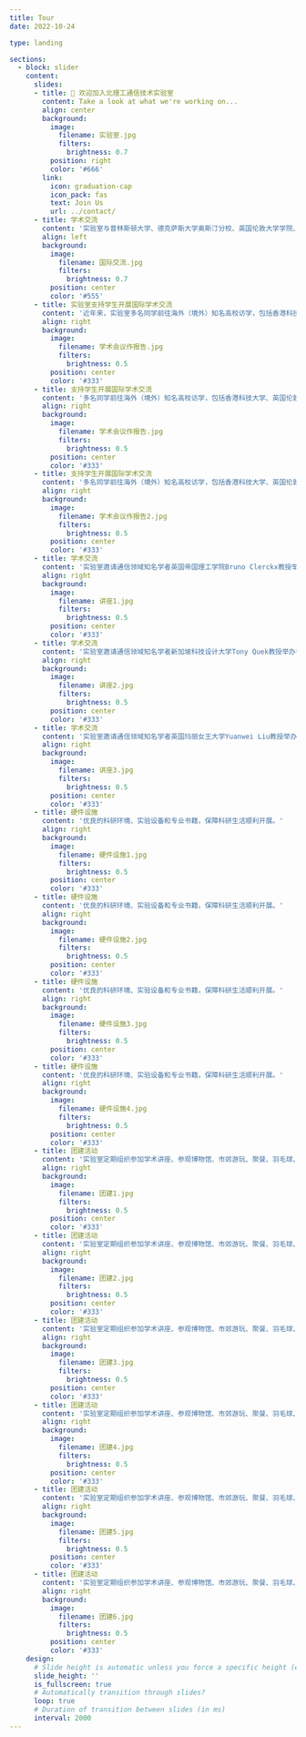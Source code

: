 ```yaml
---
title: Tour
date: 2022-10-24

type: landing

sections:
  - block: slider
    content:
      slides:
      - title: 👋 欢迎加入北理工通信技术实验室
        content: Take a look at what we're working on...
        align: center
        background:
          image:
            filename: 实验室.jpg
            filters:
              brightness: 0.7
          position: right
          color: '#666'
        link:
          icon: graduation-cap
          icon_pack: fas
          text: Join Us
          url: ../contact/
      - title: 学术交流
        content: '实验室与普林斯顿大学、德克萨斯大学奥斯汀分校、英国伦敦大学学院、南安普顿大学、加拿大阿尔伯塔大学、新加坡国立大学、香港科技大学、香港理工大学等多所知名高校长期保持学术交流。'
        align: left
        background:
          image:
            filename: 国际交流.jpg
            filters:
              brightness: 0.7
          position: center
          color: '#555'
      - title: 实验室支持学生开展国际学术交流
        content: '近年来，实验室多名同学前往海外（境外）知名高校访学，包括香港科技大学、英国伦敦玛丽女王大学、新加坡国立大学、新加坡科技设计大学、澳门大学、香港理工大学等。'
        align: right
        background:
          image:
            filename: 学术会议作报告.jpg
            filters:
              brightness: 0.5
          position: center
          color: '#333'
      - title: 支持学生开展国际学术交流
        content: '多名同学前往海外（境外）知名高校访学，包括香港科技大学、英国伦敦玛丽女王大学、新加坡国立大学、新加坡科技设计大学、澳门大学、香港理工大学等。'
        align: right
        background:
          image:
            filename: 学术会议作报告.jpg
            filters:
              brightness: 0.5
          position: center
          color: '#333'
      - title: 支持学生开展国际学术交流
        content: '多名同学前往海外（境外）知名高校访学，包括香港科技大学、英国伦敦玛丽女王大学、新加坡国立大学、新加坡科技设计大学、澳门大学、香港理工大学等。'
        align: right
        background:
          image:
            filename: 学术会议作报告2.jpg
            filters:
              brightness: 0.5
          position: center
          color: '#333'
      - title: 学术交流
        content: '实验室邀请通信领域知名学者英国帝国理工学院Bruno Clerckx教授举办学术讲座。'
        align: right
        background:
          image:
            filename: 讲座1.jpg
            filters:
              brightness: 0.5
          position: center
          color: '#333'
      - title: 学术交流
        content: '实验室邀请通信领域知名学者新加坡科技设计大学Tony Quek教授举办学术讲座。'
        align: right
        background:
          image:
            filename: 讲座2.jpg
            filters:
              brightness: 0.5
          position: center
          color: '#333'
      - title: 学术交流
        content: '实验室邀请通信领域知名学者英国玛丽女王大学Yuanwei Liu教授举办学术讲座。'
        align: right
        background:
          image:
            filename: 讲座3.jpg
            filters:
              brightness: 0.5
          position: center
          color: '#333'
      - title: 硬件设施
        content: '优良的科研环境、实验设备和专业书籍，保障科研生活顺利开展。'
        align: right
        background:
          image:
            filename: 硬件设施1.jpg
            filters:
              brightness: 0.5
          position: center
          color: '#333'
      - title: 硬件设施
        content: '优良的科研环境、实验设备和专业书籍，保障科研生活顺利开展。'
        align: right
        background:
          image:
            filename: 硬件设施2.jpg
            filters:
              brightness: 0.5
          position: center
          color: '#333'
      - title: 硬件设施
        content: '优良的科研环境、实验设备和专业书籍，保障科研生活顺利开展。'
        align: right
        background:
          image:
            filename: 硬件设施3.jpg
            filters:
              brightness: 0.5
          position: center
          color: '#333'
      - title: 硬件设施
        content: '优良的科研环境、实验设备和专业书籍，保障科研生活顺利开展。'
        align: right
        background:
          image:
            filename: 硬件设施4.jpg
            filters:
              brightness: 0.5
          position: center
          color: '#333'
      - title: 团建活动
        content: '实验室定期组织参加学术讲座、参观博物馆、市郊游玩、聚餐、羽毛球、乒乓球运动等丰富的团建活动。。'
        align: right
        background:
          image:
            filename: 团建1.jpg
            filters:
              brightness: 0.5
          position: center
          color: '#333'
      - title: 团建活动
        content: '实验室定期组织参加学术讲座、参观博物馆、市郊游玩、聚餐、羽毛球、乒乓球运动等丰富的团建活动。。'
        align: right
        background:
          image:
            filename: 团建2.jpg
            filters:
              brightness: 0.5
          position: center
          color: '#333'
      - title: 团建活动
        content: '实验室定期组织参加学术讲座、参观博物馆、市郊游玩、聚餐、羽毛球、乒乓球运动等丰富的团建活动。。'
        align: right
        background:
          image:
            filename: 团建3.jpg
            filters:
              brightness: 0.5
          position: center
          color: '#333'
      - title: 团建活动
        content: '实验室定期组织参加学术讲座、参观博物馆、市郊游玩、聚餐、羽毛球、乒乓球运动等丰富的团建活动。。'
        align: right
        background:
          image:
            filename: 团建4.jpg
            filters:
              brightness: 0.5
          position: center
          color: '#333'
      - title: 团建活动
        content: '实验室定期组织参加学术讲座、参观博物馆、市郊游玩、聚餐、羽毛球、乒乓球运动等丰富的团建活动。。'
        align: right
        background:
          image:
            filename: 团建5.jpg
            filters:
              brightness: 0.5
          position: center
          color: '#333'
      - title: 团建活动
        content: '实验室定期组织参加学术讲座、参观博物馆、市郊游玩、聚餐、羽毛球、乒乓球运动等丰富的团建活动。。'
        align: right
        background:
          image:
            filename: 团建6.jpg
            filters:
              brightness: 0.5
          position: center
          color: '#333'
    design:
      # Slide height is automatic unless you force a specific height (e.g. '400px')
      slide_height: ''
      is_fullscreen: true
      # Automatically transition through slides?
      loop: true
      # Duration of transition between slides (in ms)
      interval: 2000
---
```

